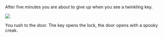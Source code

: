 After five minutes you are about to give up when you see a twinkling key.

<img src="images/key.png" class="center_30">

You rush to the door. The key opens the lock, the door opens with a spooky creak.